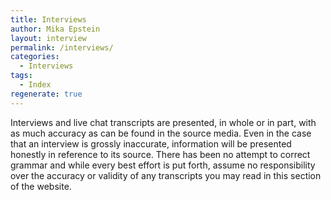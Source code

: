 ```yaml
---
title: Interviews
author: Mika Epstein
layout: interview
permalink: /interviews/
categories:
  - Interviews
tags:
  - Index
regenerate: true
---
```


Interviews and live chat transcripts are presented, in whole or in part, with as much accuracy as can be found in the source media. Even in the case that an interview is grossly inaccurate, information will be presented honestly in reference to its source. There has been no attempt to correct grammar and while every best effort is put forth, assume no responsibility over the accuracy or validity of any transcripts you may read in this section of the website.
